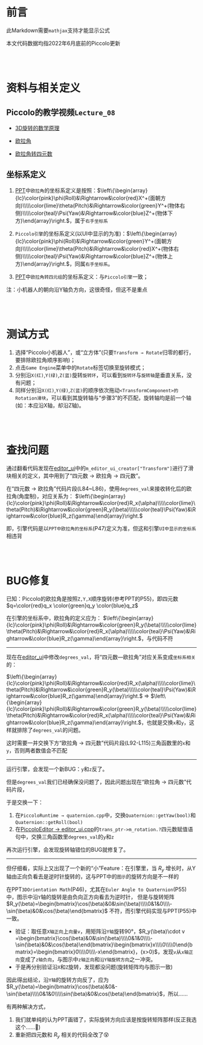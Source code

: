 # 前言
此Markdown需要`mathjax`支持才能显示公式

本文代码数据均指2022年6月底前的Piccolo更新

<br/><br/>

# 资料与相关定义
## Piccolo的教学视频`Lecture_08`

- [3D旋转的数学原理](https://www.bilibili.com/video/BV1jr4y1t7WR/?spm_id_from=333.788&vd_source=23c9b65234255c26883eb1b9d4d9745a&t=2907.0)

- [欧拉角](https://www.bilibili.com/video/BV1jr4y1t7WR/?spm_id_from=333.788&vd_source=23c9b65234255c26883eb1b9d4d9745a&t=3133.0)

- [欧拉角转四元数](https://www.bilibili.com/video/BV1jr4y1t7WR/?spm_id_from=333.788&vd_source=23c9b65234255c26883eb1b9d4d9745a&t=4014.7)

## 坐标系定义

1. [PPT](https://games-1312234642.cos.ap-guangzhou.myqcloud.com/course/GAMES104/GAMES104_Lecture08.pdf)中`欧拉角`的坐标系定义是按照：$\left\{\begin{array}{lc}\color{pink}\phi(Roll)&\Rightarrow&\color{red}X^+(面朝方向)\\\\\color{lime}\theta(Pitch)&\Rightarrow&\color{green}Y^+(物体右侧)\\\\\color{teal}\Psi(Yaw)&\Rightarrow&\color{blue}Z^+(物体下方)\end{array}\right.$，属于`右手坐标系`

2. `Piccolo引擎`的坐标系定义(以UI中显示的为准)：$\left\{\begin{array}{lc}\color{pink}\phi(Roll)&\Rightarrow&\color{green}Y^+(面朝方向)\\\\\color{lime}\theta(Pitch)&\Rightarrow&\color{red}X^+(物体右侧)\\\\\color{teal}\Psi(Yaw)&\Rightarrow&\color{blue}Z^+(物体上方)\end{array}\right.$，同属`右手坐标系`。

3. [PPT](https://games-1312234642.cos.ap-guangzhou.myqcloud.com/course/GAMES104/GAMES104_Lecture08.pdf)中`欧拉角转四元组`的坐标系定义：与`Piccolo引擎`一致；

注：小机器人的朝向沿Y轴负方向，这很奇怪，但这不是重点

<br/><br/>

# 测试方式
1. 选择“Piccolo小机器人”，或“立方体”(只要`Transform → Rotate`归零的都行，要排除欧拉角顺序影响)；
2. 点击`Game Engine`菜单中的`Rotate`标签切换至旋转模式；
3. 分别沿`X(红)`,`Y(绿)`,`Z(蓝)`旋转`旋转环`，可以看到`旋转环`与`旋转轴`是垂直关系，没有问题；
4. 同样分别沿`X(红)`,`Y(绿)`,`Z(蓝)`的顺序依次拖动`<TransformComponent>的Rotation滑块`，可以看到其旋转轴与“步骤3”的不匹配，旋转轴均是前一个轴(如：本应沿X轴，却沿Z轴)。

<br/><br/>

# 查找问题
通过翻看代码发现在[editor_ui](https://github.com/BoomingTech/Piccolo/blob/64c422eff6cba7af7292f567f6bdef3d83d1e55b/engine/source/editor/source/editor_ui.cpp#L84-L115)中的`m_editor_ui_creator["Transform"]`进行了滑块相关的定义，其中用到了“四元数 → 欧拉角 → 四元数”。

在“四元数 → 欧拉角”代码片段(L84~L86)，使用`degrees_val`来接收转化后的欧拉角(角度制)，对应关系为：
$\left\{\begin{array}{lc}\color{pink}\phi(Roll)&\Rightarrow&\color{red}R_x(\alpha)\\\\\color{lime}\theta(Pitch)&\Rightarrow&\color{green}R_y(\beta)\\\\\color{teal}\Psi(Yaw)&\Rightarrow&\color{blue}R_z(\gamma)\end{array}\right.$

即，引擎代码是以`PPT中欧拉角的坐标系`(P47)定义为准，但这和引擎`UI中显示的坐标系`相违背


<br/><br/>

# BUG修复

已知：Piccolo的欧拉角是按照`Z,Y,X`顺序旋转(参考PPT的P55)，即四元数$q=\color{red}q_x \color{green}q_y \color{blue}q_z$

在引擎的坐标系中，欧拉角的定义应为：
$\left\{\begin{array}{lc}\color{pink}\phi(Roll)&\Rightarrow&\color{green}R_y(\beta)\\\\\color{lime}\theta(Pitch)&\Rightarrow&\color{red}R_x(\alpha)\\\\\color{teal}\Psi(Yaw)&\Rightarrow&\color{blue}R_z(\gamma)\end{array}\right.$，与代码不符

<hr>

现在在[editor_ui](https://github.com/BoomingTech/Piccolo/blob/64c422eff6cba7af7292f567f6bdef3d83d1e55b/engine/source/editor/source/editor_ui.cpp#L84-L115)中修改`degrees_val`，将“四元数—欧拉角”对应关系变成`坐标系相关`的：

$\left\{\begin{array}{lc}\color{pink}\phi(Roll)&\Rightarrow&\color{red}R_x(\alpha)\\\\\color{lime}\theta(Pitch)&\Rightarrow&\color{green}R_y(\beta)\\\\\color{teal}\Psi(Yaw)&\Rightarrow&\color{blue}R_z(\gamma)\end{array}\right.$ $\Rightarrow$ $\left\{\begin{array}{lc}\color{pink}\phi(Roll)&\Rightarrow&\color{green}R_y(\beta)\\\\\color{lime}\theta(Pitch)&\Rightarrow&\color{red}R_x(\alpha)\\\\\color{teal}\Psi(Yaw)&\Rightarrow&\color{blue}R_z(\gamma)\end{array}\right.$，也就是交换`x`和`y`，这样就排除了`degrees_val`的问题。

这时需要一并交换下方“欧拉角 → 四元数”代码片段(L92-L115)三角函数里的`x`和`y`，否则两者数值会不匹配

<hr>

运行引擎，会发现一个新BUG：`y`和`z`反了。

但是`degrees_val`我们已经确保没问题了，因此问题出现在“欧拉角 → 四元数”代码片段，

于是交换一下：

1. 在`PiccoloRuntime → quaternion.cpp`中，交换`Quaternion::getYaw(bool)`和`Quaternion::getRoll(bool)`
2. 在[PiccoloEditor → editor_ui.cpp](https://github.com/BoomingTech/Piccolo/blob/64c422eff6cba7af7292f567f6bdef3d83d1e55b/engine/source/editor/source/editor_ui.cpp#L84-L115)的`trans_ptr->m_rotation.?`四元数赋值语句中，交换三角函数里`degrees_val`的`y`和`z`

再次运行引擎，会发现旋转轴错位的BUG就修复了。

<hr>

但仔细看，实际上又出现了一个新的“小”Feature：在引擎里，当 $R_y$ 增长时，从Y轴由正向负看去是逆时针旋转的，这与PPT中的`图示`的旋转方向是不一样的

在PPT`3DOrientation Math`(P46)，尤其在`Euler Angle to Quaternion`(P55)中，图示中沿`Y`轴的旋转是由负向正方向看去为逆时针，
但是与旋转矩阵 $R_y(\beta)=\begin{bmatrix}\cos(\beta)&0&\sin(\beta)\\\\0&1&0\\\\-\sin(\beta)&0&\cos(\beta)\end{bmatrix}$ 不符，而引擎代码实现与PPT(P55)中一致。
- 验证：取任意`X轴正向`上`向量v`，用矩阵沿`Y轴`旋转90°，$R_y(\beta)\cdot v =\begin{bmatrix}\cos(\beta)&0&\sin(\beta)\\\\0&1&0\\\\-\sin(\beta)&0&\cos(\beta)\end{bmatrix}\begin{bmatrix}x\\\\0\\\\0\end{bmatrix}=\begin{bmatrix}0\\\\0\\\\-x\end{bmatrix}，(x>0)$，发现`v`从`x轴正向`变成了`z轴负向`，与图示中`z轴正向`和`沿Y轴旋转方向`之一冲突。
- 于是再分别验证沿`X`和`Z`旋转，发现都没问题(旋转矩阵均与图示一致)

因此得出结论，沿`Y轴`的旋转方向反了，应为$R_y(\beta)=\begin{bmatrix}\cos(\beta)&0&-\sin(\beta)\\\\0&1&0\\\\\sin(\beta)&0&\cos(\beta)\end{bmatrix}$，所以……

有两种解决方式，
1. 我们就单纯的认为PPT画错了，实际旋转方向应该是按旋转矩阵那样(反正我选这个……🥳)
2. 重新把四元数和 $R_y$ 相关的代码全改了😵
